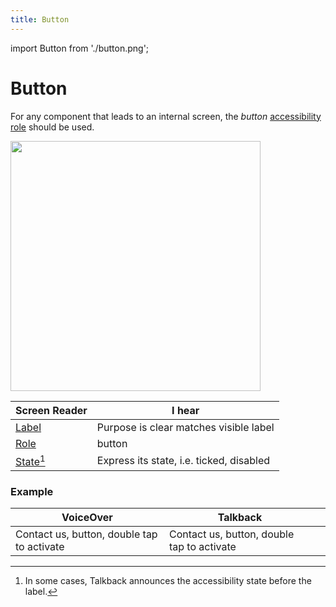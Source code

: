 ```yaml
---
title: Button
---
```


import Button from './button.png';

# Button

For any component that leads to an internal screen, the _button_ [accessibility role](/guidelines/accessibility-role) should be used.

<img src={Button} className="zoom-me" width="400" />

| Screen Reader                                | I hear                                   |
| -------------------------------------------- | ---------------------------------------- |
| [Label](/guidelines/accessibility-label)     | Purpose is clear matches visible label   |
| [Role](/guidelines/accessibility-role)       | button                                   |
| [State[^1]](/guidelines/accessibility-state) | Express its state, i.e. ticked, disabled |

### Example

| VoiceOver                                  | Talkback                                   |          |
| ------------------------------------------ | ------------------------------------------ | -------- |
| Contact us, button, double tap to activate | Contact us, button, double tap to activate | <Good /> |

[^1]: In some cases, Talkback announces the accessibility state before the label.
